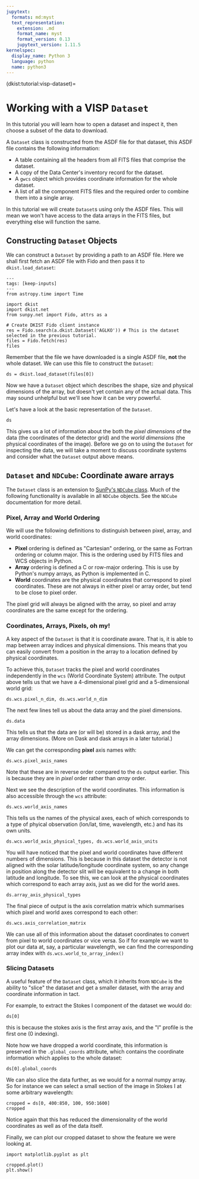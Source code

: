 ```yaml
---
jupytext:
  formats: md:myst
  text_representation:
    extension: .md
    format_name: myst
    format_version: 0.13
    jupytext_version: 1.11.5
kernelspec:
  display_name: Python 3
  language: python
  name: python3
---
```


(dkist:tutorial:visp-dataset)=
# Working with a VISP `Dataset`

In this tutorial you will learn how to open a dataset and inspect it, then choose a subset of the data to download.

A `Dataset` class is constructed from the ASDF file for that dataset, this ASDF file contains the following information:
* A table containing all the headers from all FITS files that comprise the dataset.
* A copy of the Data Center's inventory record for the dataset.
* A `gwcs` object which provides coordinate information for the whole dataset.
* A list of all the component FITS files and the required order to combine them into a single array.

In this tutorial we will create `Dataset`s using only the ASDF files.
This will mean we won't have access to the data arrays in the FITS files, but everything else will function the same.

## Constructing `Dataset` Objects

We can construct a `Dataset` by providing a path to an ASDF file.
Here we shall first fetch an ASDF file with Fido and then pass it to `dkist.load_dataset`:

```{code-cell} ipython
---
tags: [keep-inputs]
---
from astropy.time import Time

import dkist
import dkist.net
from sunpy.net import Fido, attrs as a
```

```{code-cell} ipython
# Create DKIST Fido client instance
res = Fido.search(a.dkist.Dataset('AGLKO')) # This is the dataset selected in the previous tutorial.
files = Fido.fetch(res)
files
```

Remember that the file we have downloaded is a single ASDF file, **not** the whole dataset.
We can use this file to construct the `Dataset`:

```{code-cell} ipython
ds = dkist.load_dataset(files[0])
```

Now we have a `Dataset` object which describes the shape, size and physical dimensions of the array, but doesn't yet contain any of the actual data.
This may sound unhelpful but we'll see how it can be very powerful.

Let's have a look at the basic representation of the `Dataset`.

```{code-cell} ipython
ds
```

This gives us a lot of information about the both the *pixel dimensions* of the data (the coordinates of the detector grid) and the *world dimensions* (the physical coordinates of the image).
Before we go on to using the `Dataset` for inspecting the data, we will take a moment to discuss coordinate systems and consider what the `Dataset` output above means.

## `Dataset` and `NDCube`: Coordinate aware arrays

The `Dataset` class is an extension to [SunPy's `NDCube` class](https://docs.sunpy.org/projects/ndcube/).
Much of the following functionality is available in all `NDCube` objects.
See the `NDCube` documentation for more detail.

### Pixel, Array and World Ordering

We will use the following definitions to distinguish between pixel, array, and world coordinates:

* **Pixel** ordering is defined as "Cartesian" ordering, or the same as Fortran ordering or column major. This is the ordering used by FITS files and WCS objects in Python.
* **Array** ordering is defined a C or row-major ordering. This is use by Python's numpy arrays, as Python is implemented in C.
* **World** coordinates are the physical coordinates that correspond to pixel coordinates. These are not always in either pixel or array order, but tend to be close to pixel order.

The pixel grid will always be aligned with the array, so pixel and array coordinates are the same except for the ordering.

### Coordinates, Arrays, Pixels, oh my!

A key aspect of the `Dataset` is that it is coordinate aware.
That is, it is able to map between array indices and physical dimensions.
This means that you can easily convert from a position in the array to a location defined by physical coordinates.

To achieve this, `Dataset` tracks the pixel and world coordinates independently in the `wcs` (World Coordinate System) attribute.
The output above tells us that we have a 4-dimensional pixel grid and a 5-dimensional world grid:

```{code-cell} python
ds.wcs.pixel_n_dim, ds.wcs.world_n_dim
```

The next few lines tell us about the data array and the pixel dimensions.

```{code-cell} python
ds.data
```

This tells us that the data are (or will be) stored in a dask array, and the array dimensions.
(More on Dask and dask arrays in a later tutorial.)

We can get the corresponding **pixel** axis names with:

```{code-cell} python
ds.wcs.pixel_axis_names
```

Note that these are in reverse order compared to the `ds` output earlier.
This is because they are in *pixel* order rather than *array* order.

Next we see the description of the world coordinates.
This information is also accessible through the `wcs` attribute:

```{code-cell} python
ds.wcs.world_axis_names
```

This tells us the names of the physical axes, each of which corresponds to a type of phyical observation (lon/lat, time, wavelength, etc.) and has its own units.

```{code-cell} python
ds.wcs.world_axis_physical_types, ds.wcs.world_axis_units
```

You will have noticed that the pixel and world coordinates have different numbers of dimensions.
This is because in this dataset the detector is not aligned with the solar latitude/longitude coordinate system, so any change in position along the detector slit will be equivalent to a change in both latitude and longitude.
To see this, we can look at the physical coordinates which correspond to each array axis, just as we did for the world axes.

```{code-cell} python
ds.array_axis_physical_types
```

The final piece of output is the axis correlation matrix which summarises which pixel and world axes correspond to each other:

```{code-cell} python
ds.wcs.axis_correlation_matrix
```

We can use all of this information about the dataset coordinates to convert from pixel to world coordinates or vice versa.
So if for example we want to plot our data at, say, a particular wavelength, we can find the corresponding array index with `ds.wcs.world_to_array_index()`
<!-- Actually put a calculation here when the function works -->

### Slicing Datasets

A useful feature of the `Dataset` class, which it inherits from `NDCube` is the ability to "slice" the dataset and get a smaller dataset, with the array and coordinate information in tact.

For example, to extract the Stokes I component of the dataset we would do:

```{code-cell} python
ds[0]
```

this is because the stokes axis is the first array axis, and the "I" profile is the first one (0 indexing).

Note how we have dropped a world coordinate, this information is preserved in the `.global_coords` attribute, which contains the coordinate information which applies to the whole dataset:

```{code-cell} python
ds[0].global_coords
```

We can also slice the data further, as we would for a normal numpy array.
So for instance we can select a small section of the image in Stokes I at some arbitrary wavelength:

```{code-cell} python
cropped = ds[0, 400:850, 100, 950:1600]
cropped
```

Notice again that this has reduced the dimensionality of the world coordinates as well as of the data itself.

Finally, we can plot our cropped dataset to show the feature we were looking at.

```{code-cell} python
import matplotlib.pyplot as plt

cropped.plot()
plt.show()
```
